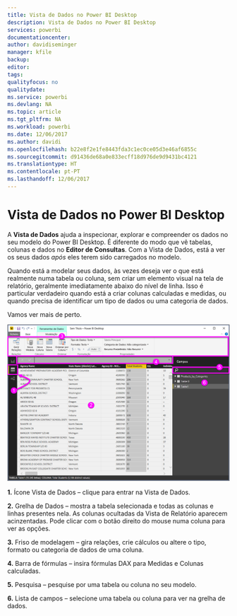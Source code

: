 ```yaml
---
title: Vista de Dados no Power BI Desktop
description: Vista de Dados no Power BI Desktop
services: powerbi
documentationcenter: 
author: davidiseminger
manager: kfile
backup: 
editor: 
tags: 
qualityfocus: no
qualitydate: 
ms.service: powerbi
ms.devlang: NA
ms.topic: article
ms.tgt_pltfrm: NA
ms.workload: powerbi
ms.date: 12/06/2017
ms.author: davidi
ms.openlocfilehash: b22e8f2e1fe8443fda3c1ec0ce05d3e46af6855c
ms.sourcegitcommit: d91436de68a0e833ecff18d976de9d9431bc4121
ms.translationtype: HT
ms.contentlocale: pt-PT
ms.lasthandoff: 12/06/2017
---
```

# <a name="data-view-in-power-bi-desktop"></a>Vista de Dados no Power BI Desktop
A **Vista de Dados** ajuda a inspecionar, explorar e compreender os dados no seu modelo do Power BI Desktop. É diferente do modo que vê tabelas, colunas e dados no **Editor de Consultas**. Com a Vista de Dados, está a ver os seus dados *após* eles terem sido carregados no modelo.

Quando está a modelar seus dados, às vezes deseja ver o que está realmente numa tabela ou coluna, sem criar um elemento visual na tela de relatório, geralmente imediatamente abaixo do nível de linha. Isso é particular verdadeiro quando está a criar colunas calculadas e medidas, ou quando precisa de identificar um tipo de dados ou uma categoria de dados.

Vamos ver mais de perto.

![](media/desktop-data-view/dataview_fullscreen.png)

**1.** Ícone Vista de Dados – clique para entrar na Vista de Dados.

**2.** Grelha de Dados – mostra a tabela selecionada e todas as colunas e linhas presentes nela. As colunas ocultadas da Vista de Relatório aparecem acinzentadas. Pode clicar com o botão direito do mouse numa coluna para ver as opções.

**3.** Friso de modelagem – gira relações, crie cálculos ou altere o tipo, formato ou categoria de dados de uma coluna.

**4.** Barra de fórmulas – insira fórmulas DAX para Medidas e Colunas calculadas.

**5.** Pesquisa – pesquise por uma tabela ou coluna no seu modelo.

**6.** Lista de campos – selecione uma tabela ou coluna para ver na grelha de dados.

